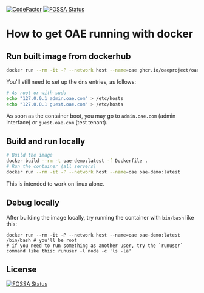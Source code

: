 [![CodeFactor](https://www.codefactor.io/repository/github/oaeproject/oae-demo/badge/master)](https://www.codefactor.io/repository/github/oaeproject/oae-demo/overview/master)
[![FOSSA Status](https://app.fossa.com/api/projects/git%2Bgithub.com%2Foaeproject%2Foae-demo.svg?type=shield)](https://app.fossa.com/projects/git%2Bgithub.com%2Foaeproject%2Foae-demo?ref=badge_shield)

# How to get OAE running with docker

## Run built image from dockerhub

```bash
docker run --rm -it -P --network host --name=oae ghcr.io/oaeproject/oae-demo:master
```

You'll still need to set up the dns entries, as follows:

```bash
# As root or with sudo
echo "127.0.0.1 admin.oae.com" > /etc/hosts
echo "127.0.0.1 guest.oae.com" > /etc/hosts
```

As soon as the container boot, you may go to `admin.oae.com` (admin interface) or `guest.oae.com` (test tenant).

## Build and run locally

```bash
# Build the image
docker build --rm -t oae-demo:latest -f Dockerfile .
# Run the container (all servers)
docker run --rm -it -P --network host --name=oae oae-demo:latest
```

This is intended to work on linux alone.

## Debug locally

After building the image locally, try running the container with `bin/bash` like this:

```
docker run --rm -it -P --network host --name=oae oae-demo:latest /bin/bash # you'll be root
# if you need to run something as another user, try the `runuser` command like this: runuser -l node -c 'ls -la'
````

## License

[![FOSSA Status](https://app.fossa.com/api/projects/git%2Bgithub.com%2Foaeproject%2Foae-demo.svg?type=large)](https://app.fossa.com/projects/git%2Bgithub.com%2Foaeproject%2Foae-demo?ref=badge_large)
